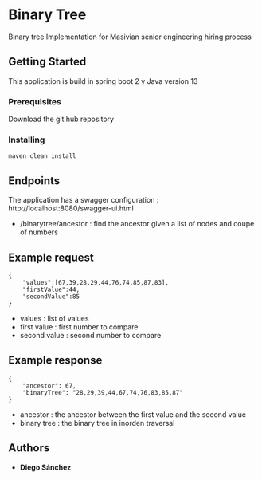 # Binary Tree

Binary tree Implementation for Masivian senior engineering hiring process

## Getting Started

This application is build in spring boot 2 y Java version 13 

### Prerequisites

Download the git hub repository

### Installing

```
maven clean install
```

## Endpoints

The application has a swagger configuration : http://localhost:8080/swagger-ui.html

* /binarytree/ancestor : find the ancestor given a list of nodes and coupe of numbers 

## Example request
```
{
    "values":[67,39,28,29,44,76,74,85,87,83],
    "firstValue":44,
    "secondValue":85
}
```
* values : list  of values
* first value : first number to compare
* second value  : second number to compare

## Example response
```
{
    "ancestor": 67,
    "binaryTree": "28,29,39,44,67,74,76,83,85,87"
}
```
* ancestor : the ancestor between the first value and the second value
* binary tree : the binary tree in inorden traversal 

## Authors

* **Diego Sánchez**

